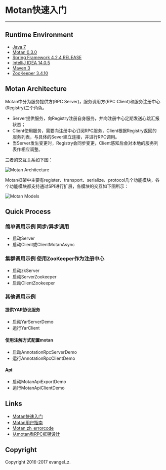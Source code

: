 # Motan快速入门
---
## Runtime Environment
 - [Java 7](http://www.oracle.com/technetwork/java/javase/downloads/jdk6downloads-1902814.html)
 - [Motan 0.3.0](https://github.com/weibocom/motan)
 - [Spring Framework 4.2.4.RELEASE](http://projects.spring.io/spring-framework)
 - [IntelliJ IDEA 14.0.5](http://www.jetbrains.com/idea/download/index.html)
 - [Maven 3](http://maven.apache.org/)
 - [ZooKeeper 3.4.10](https://zookeeper.apache.org/)

## Motan Architecture
Motan中分为服务提供方(RPC Server)，服务调用方(RPC Client)和服务注册中心(Registry)三个角色。

 - Server提供服务，向Registry注册自身服务，并向注册中心定期发送心跳汇报状态；
 - Client使用服务，需要向注册中心订阅RPC服务，Client根据Registry返回的服务列表，与具体的Sever建立连接，并进行RPC调用。
 - 当Server发生变更时，Registry会同步变更，Client感知后会对本地的服务列表作相应调整。

三者的交互关系如下图：

![Motan Architecture](https://github.com/weibocom/motan/wiki/media/14612349319195.jpg)

Motan框架中主要有register、transport、serialize、protocol几个功能模块，各个功能模块都支持通过SPI进行扩展，各模块的交互如下图所示：

![Motan Models](https://github.com/weibocom/motan/wiki/media/14612352579675.jpg)

## Quick Process

### 简单调用示例 同步/异步调用

* 启动Server
* 启动Client或ClientMotanAsync

### 集群调用示例 使用ZooKeeper作为注册中心

* 启动zkServer
* 启动ServerZookeeper
* 启动ClientZookeeper

### 其他调用示例

#### 提供YAR协议服务

* 启动YarServerDemo
* 运行YarClient

#### 使用注解方式配置motan

* 启动AnnotationRpcServerDemo
* 运行AnnotationRpcClientDemo

#### Api

* 启动MotanApiExportDemo
* 运行MotanApiClientDemo

## Links
- [Motan快速入门](https://github.com/weibocom/motan/wiki/zh_quickstart)
- [Motan用户指南](https://github.com/weibocom/motan/wiki/zh_userguide)
- [Motan zh_errorcode](https://github.com/weibocom/motan/wiki/zh_errorcode)
- [从motan看RPC框架设计](http://kriszhang.com/motan-rpc-impl/)

## Copyright
Copyright 2016-2017 evangel_z.
